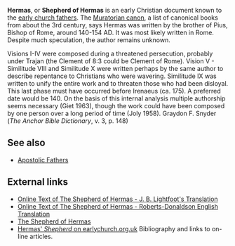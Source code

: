 **Hermas**, or **Shepherd of Hermas** is an early Christian
document known to the
[early church fathers](Early_church_fathers "Early church fathers").
The
[Muratorian canon](index.php?title=Muratorian_canon&action=edit&redlink=1 "Muratorian canon (page does not exist)"),
a list of canonical books from about the 3rd century, says Hermas
was written by the brother of Pius, Bishop of Rome, around 140-154
AD. It was most likely written in Rome. Despite much speculation,
the author remains unknown.

Visions I-IV were composed during a threatened persecution,
probably under Trajan (the Clement of 8:3 could be Clement of
Rome). Vision V - Similitude VIII and Similitude X were written
perhaps by the same author to describe repentance to Christians who
were wavering. Similitude IX was written to unify the entire work
and to threaten those who had been disloyal. This last phase must
have occurred before Irenaeus (ca. 175). A preferred date would be
140. On the basis of this internal analysis multiple authorship
seems necessary (Giet 1963), though the work could have been
composed by one person over a long period of time (Joly 1958).
Graydon F. Snyder (*The Anchor Bible Dictionary*, v. 3, p. 148)


## See also

-   [Apostolic Fathers](Apostolic_Fathers "Apostolic Fathers")

## External links

-   [Online Text of The Shepherd of Hermas - J. B. Lightfoot's Translation](http://earlychristianwritings.com/text/shepherd-lightfoot.html)
-   [Online Text of The Shepherd of Hermas - Roberts-Donaldson English Translation](http://earlychristianwritings.com/text/shepherd.html)
-   [The Shepherd of Hermas](http://www.wikipedia.org/wiki/The_Shepherd_of_Hermas "wikipedia:The Shepherd of Hermas")
-   [Hermas' *Shepherd* on earlychurch.org.uk](http://www.earlychurch.org.uk/hermas.php)
    Bibliography and links to on-line articles.



